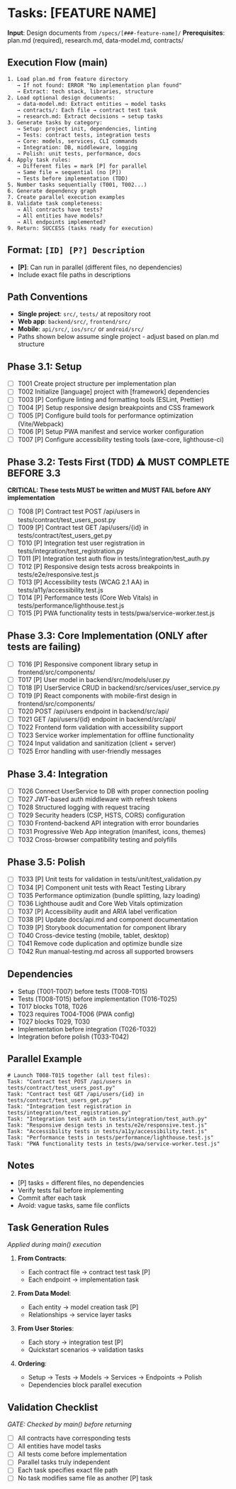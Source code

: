 # Tasks: [FEATURE NAME]

**Input**: Design documents from `/specs/[###-feature-name]/`
**Prerequisites**: plan.md (required), research.md, data-model.md, contracts/

## Execution Flow (main)
```
1. Load plan.md from feature directory
   → If not found: ERROR "No implementation plan found"
   → Extract: tech stack, libraries, structure
2. Load optional design documents:
   → data-model.md: Extract entities → model tasks
   → contracts/: Each file → contract test task
   → research.md: Extract decisions → setup tasks
3. Generate tasks by category:
   → Setup: project init, dependencies, linting
   → Tests: contract tests, integration tests
   → Core: models, services, CLI commands
   → Integration: DB, middleware, logging
   → Polish: unit tests, performance, docs
4. Apply task rules:
   → Different files = mark [P] for parallel
   → Same file = sequential (no [P])
   → Tests before implementation (TDD)
5. Number tasks sequentially (T001, T002...)
6. Generate dependency graph
7. Create parallel execution examples
8. Validate task completeness:
   → All contracts have tests?
   → All entities have models?
   → All endpoints implemented?
9. Return: SUCCESS (tasks ready for execution)
```

## Format: `[ID] [P?] Description`
- **[P]**: Can run in parallel (different files, no dependencies)
- Include exact file paths in descriptions

## Path Conventions
- **Single project**: `src/`, `tests/` at repository root
- **Web app**: `backend/src/`, `frontend/src/`
- **Mobile**: `api/src/`, `ios/src/` or `android/src/`
- Paths shown below assume single project - adjust based on plan.md structure

## Phase 3.1: Setup
- [ ] T001 Create project structure per implementation plan
- [ ] T002 Initialize [language] project with [framework] dependencies  
- [ ] T003 [P] Configure linting and formatting tools (ESLint, Prettier)
- [ ] T004 [P] Setup responsive design breakpoints and CSS framework
- [ ] T005 [P] Configure build tools for performance optimization (Vite/Webpack)
- [ ] T006 [P] Setup PWA manifest and service worker configuration
- [ ] T007 [P] Configure accessibility testing tools (axe-core, lighthouse-ci)

## Phase 3.2: Tests First (TDD) ⚠️ MUST COMPLETE BEFORE 3.3
**CRITICAL: These tests MUST be written and MUST FAIL before ANY implementation**
- [ ] T008 [P] Contract test POST /api/users in tests/contract/test_users_post.py
- [ ] T009 [P] Contract test GET /api/users/{id} in tests/contract/test_users_get.py
- [ ] T010 [P] Integration test user registration in tests/integration/test_registration.py
- [ ] T011 [P] Integration test auth flow in tests/integration/test_auth.py
- [ ] T012 [P] Responsive design tests across breakpoints in tests/e2e/responsive.test.js
- [ ] T013 [P] Accessibility tests (WCAG 2.1 AA) in tests/a11y/accessibility.test.js
- [ ] T014 [P] Performance tests (Core Web Vitals) in tests/performance/lighthouse.test.js
- [ ] T015 [P] PWA functionality tests in tests/pwa/service-worker.test.js

## Phase 3.3: Core Implementation (ONLY after tests are failing)
- [ ] T016 [P] Responsive component library setup in frontend/src/components/
- [ ] T017 [P] User model in backend/src/models/user.py
- [ ] T018 [P] UserService CRUD in backend/src/services/user_service.py
- [ ] T019 [P] React components with mobile-first design in frontend/src/components/
- [ ] T020 POST /api/users endpoint in backend/src/api/
- [ ] T021 GET /api/users/{id} endpoint in backend/src/api/
- [ ] T022 Frontend form validation with accessibility support
- [ ] T023 Service worker implementation for offline functionality
- [ ] T024 Input validation and sanitization (client + server)
- [ ] T025 Error handling with user-friendly messages

## Phase 3.4: Integration
- [ ] T026 Connect UserService to DB with proper connection pooling
- [ ] T027 JWT-based auth middleware with refresh tokens
- [ ] T028 Structured logging with request tracing
- [ ] T029 Security headers (CSP, HSTS, CORS) configuration
- [ ] T030 Frontend-backend API integration with error boundaries
- [ ] T031 Progressive Web App integration (manifest, icons, themes)
- [ ] T032 Cross-browser compatibility testing and polyfills

## Phase 3.5: Polish
- [ ] T033 [P] Unit tests for validation in tests/unit/test_validation.py
- [ ] T034 [P] Component unit tests with React Testing Library
- [ ] T035 Performance optimization (bundle splitting, lazy loading)
- [ ] T036 Lighthouse audit and Core Web Vitals optimization
- [ ] T037 [P] Accessibility audit and ARIA label verification
- [ ] T038 [P] Update docs/api.md and component documentation
- [ ] T039 [P] Storybook documentation for component library
- [ ] T040 Cross-device testing (mobile, tablet, desktop)
- [ ] T041 Remove code duplication and optimize bundle size
- [ ] T042 Run manual-testing.md across all supported browsers

## Dependencies
- Setup (T001-T007) before tests (T008-T015)
- Tests (T008-T015) before implementation (T016-T025)  
- T017 blocks T018, T026
- T023 requires T004-T006 (PWA config)
- T027 blocks T029, T030
- Implementation before integration (T026-T032)
- Integration before polish (T033-T042)

## Parallel Example
```
# Launch T008-T015 together (all test files):
Task: "Contract test POST /api/users in tests/contract/test_users_post.py"
Task: "Contract test GET /api/users/{id} in tests/contract/test_users_get.py"  
Task: "Integration test registration in tests/integration/test_registration.py"
Task: "Integration test auth in tests/integration/test_auth.py"
Task: "Responsive design tests in tests/e2e/responsive.test.js"
Task: "Accessibility tests in tests/a11y/accessibility.test.js"
Task: "Performance tests in tests/performance/lighthouse.test.js"
Task: "PWA functionality tests in tests/pwa/service-worker.test.js"
```

## Notes
- [P] tasks = different files, no dependencies
- Verify tests fail before implementing
- Commit after each task
- Avoid: vague tasks, same file conflicts

## Task Generation Rules
*Applied during main() execution*

1. **From Contracts**:
   - Each contract file → contract test task [P]
   - Each endpoint → implementation task
   
2. **From Data Model**:
   - Each entity → model creation task [P]
   - Relationships → service layer tasks
   
3. **From User Stories**:
   - Each story → integration test [P]
   - Quickstart scenarios → validation tasks

4. **Ordering**:
   - Setup → Tests → Models → Services → Endpoints → Polish
   - Dependencies block parallel execution

## Validation Checklist
*GATE: Checked by main() before returning*

- [ ] All contracts have corresponding tests
- [ ] All entities have model tasks
- [ ] All tests come before implementation
- [ ] Parallel tasks truly independent
- [ ] Each task specifies exact file path
- [ ] No task modifies same file as another [P] task